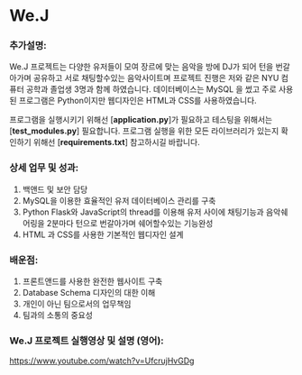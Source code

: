 # We.J

### 추가설명:
We.J 프로젝트는 다양한 유저들이 모여 장르에 맞는 음악을 방에 DJ가 되어 턴을 번갈아가며 공유하고 서로 채팅할수있는 음악사이트며 프로젝트 진행은 저와 같은 NYU 컴퓨터 공학과 졸업생 3명과 함께 하였습니다. 데이터베이스는 MySQL 을 썼고 주로 사용된 프로그램은 Python이지만 웹디자인은 HTML과 CSS를 사용하였습니다.  

프로그램을 실행시키기 위해선 [**application.py**]가 필요하고 테스팅을 위해서는 [**test_modules.py**] 필요합니다. 프로그램 실행을 위한 모든 라이브러리가 있는지 확인하기 위해선 [**requirements.txt**] 참고하시길 바랍니다. 

### 상세 업무 및 성과: 

1. 백앤드 및 보안 담당
2. MySQL을 이용한 효율적인 유저 데이터베이스 관리를 구축 
3. Python Flask와 JavaScript의 thread를 이용해 유저 사이에 채팅기능과 음악쉐어링을 2분마다 턴으로 번갈아가며 쉐어할수있는 기능완성
4. HTML 과 CSS를 사용한 기본적인 웹디자인 설계

### 배운점: 

1. 프론트앤드를 사용한 완전한 웹사이트 구축 
2. Database Schema 디자인의 대한 이해 
3. 개인이 아닌 팀으로서의 업무책임 
4. 팀과의 소통의 중요성 

### We.J 프로젝트 실행영상 및 설명 (영어): 
https://www.youtube.com/watch?v=UfcrujHvGDg
